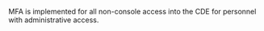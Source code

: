 MFA is implemented for all non-console access into the CDE for personnel with administrative access.